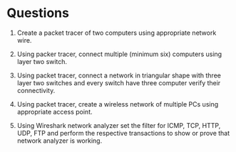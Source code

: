 

# Questions
1. Create a packet tracer of two computers using appropriate network wire.

2. Using packer tracer, connect multiple (minimum six) computers using layer two switch.

3. Using packet tracer, connect a network in triangular shape with three layer two switches and every switch have three computer verify their connectivity. 

4. Using packet tracer, create a wireless network of multiple PCs using appropriate access point.

5. Using Wireshark network analyzer set the filter for ICMP, TCP, HTTP, UDP, FTP and perform the respective transactions to show or prove that network analyzer is working.
